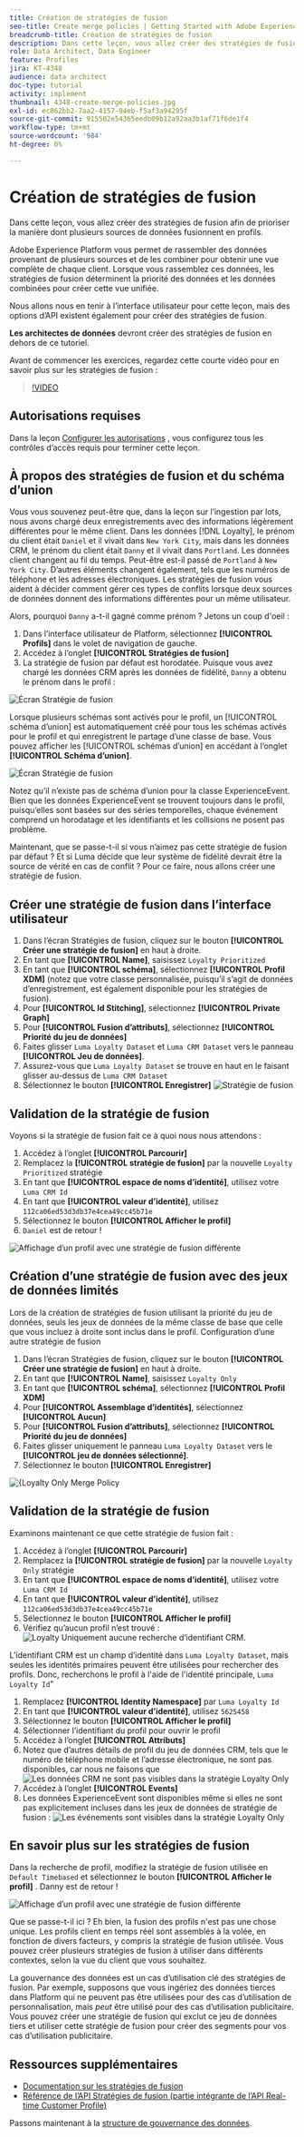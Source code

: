 ```yaml
---
title: Création de stratégies de fusion
seo-title: Create merge policies | Getting Started with Adobe Experience Platform for Data Architects and Data Engineers
breadcrumb-title: Création de stratégies de fusion
description: Dans cette leçon, vous allez créer des stratégies de fusion afin de déterminer comment les données sont fusionnées en profils.
role: Data Architect, Data Engineer
feature: Profiles
jira: KT-4348
audience: data architect
doc-type: tutorial
activity: implement
thumbnail: 4348-create-merge-policies.jpg
exl-id: ec862bb2-7aa2-4157-94eb-f5af3a94295f
source-git-commit: 915502e54365eedb09b12a92aa3b1af71f6de1f4
workflow-type: tm+mt
source-wordcount: '984'
ht-degree: 0%

---
```


# Création de stratégies de fusion

<!--20 min-->

Dans cette leçon, vous allez créer des stratégies de fusion afin de prioriser la manière dont plusieurs sources de données fusionnent en profils.

Adobe Experience Platform vous permet de rassembler des données provenant de plusieurs sources et de les combiner pour obtenir une vue complète de chaque client. Lorsque vous rassemblez ces données, les stratégies de fusion déterminent la priorité des données et les données combinées pour créer cette vue unifiée.

Nous allons nous en tenir à l’interface utilisateur pour cette leçon, mais des options d’API existent également pour créer des stratégies de fusion.

**Les architectes de données** devront créer des stratégies de fusion en dehors de ce tutoriel.

Avant de commencer les exercices, regardez cette courte vidéo pour en savoir plus sur les stratégies de fusion :
>[!VIDEO](https://video.tv.adobe.com/v/330433?learn=on)

## Autorisations requises

Dans la leçon [Configurer les autorisations](configure-permissions.md) , vous configurez tous les contrôles d’accès requis pour terminer cette leçon.

<!--* Permission items **[!UICONTROL Profile Management]** > **[!UICONTROL View Merge Policies]** and **[!UICONTROL Manage Merge Policies]**
* Permission item **[!UICONTROL Profile Management]** > **[!UICONTROL View Profiles]** and **[!UICONTROL Manage Profiles]**
* Permission item **[!UICONTROL Sandboxes]** > `Luma Tutorial`
* User-role access to the `Luma Tutorial Platform` product profile
-->

## À propos des stratégies de fusion et du schéma d’union

Vous vous souvenez peut-être que, dans la leçon sur l’ingestion par lots, nous avons chargé deux enregistrements avec des informations légèrement différentes pour le même client. Dans les données [!DNL Loyalty], le prénom du client était `Daniel` et il vivait dans `New York City`, mais dans les données CRM, le prénom du client était `Danny` et il vivait dans `Portland`. Les données client changent au fil du temps. Peut-être est-il passé de `Portland` à `New York City`. D’autres éléments changent également, tels que les numéros de téléphone et les adresses électroniques. Les stratégies de fusion vous aident à décider comment gérer ces types de conflits lorsque deux sources de données donnent des informations différentes pour un même utilisateur.

Alors, pourquoi `Danny` a-t-il gagné comme prénom ? Jetons un coup d&#39;oeil :

1. Dans l’interface utilisateur de Platform, sélectionnez **[!UICONTROL Profils]** dans le volet de navigation de gauche.
1. Accédez à l’onglet **[!UICONTROL Stratégies de fusion]**
1. La stratégie de fusion par défaut est horodatée. Puisque vous avez chargé les données CRM après les données de fidélité, `Danny` a obtenu le prénom dans le profil :

![Écran Stratégie de fusion](assets/mergepolicies-default.png)

Lorsque plusieurs schémas sont activés pour le profil, un [!UICONTROL schéma d’union] est automatiquement créé pour tous les schémas activés pour le profil et qui enregistrent le partage d’une classe de base. Vous pouvez afficher les [!UICONTROL schémas d’union] en accédant à l’onglet **[!UICONTROL Schéma d’union]**.

![Écran Stratégie de fusion](assets/mergepolicies-unionSchema.png)

Notez qu’il n’existe pas de schéma d’union pour la classe ExperienceEvent. Bien que les données ExperienceEvent se trouvent toujours dans le profil, puisqu’elles sont basées sur des séries temporelles, chaque événement comprend un horodatage et les identifiants et les collisions ne posent pas problème.

Maintenant, que se passe-t-il si vous n’aimez pas cette stratégie de fusion par défaut ? Et si Luma décide que leur système de fidélité devrait être la source de vérité en cas de conflit ? Pour ce faire, nous allons créer une stratégie de fusion.

## Créer une stratégie de fusion dans l’interface utilisateur

1. Dans l’écran Stratégies de fusion, cliquez sur le bouton **[!UICONTROL Créer une stratégie de fusion]** en haut à droite.
1. En tant que **[!UICONTROL Name]**, saisissez `Loyalty Prioritized`
1. En tant que **[!UICONTROL schéma]**, sélectionnez **[!UICONTROL Profil XDM]** (notez que votre classe personnalisée, puisqu’il s’agit de données d’enregistrement, est également disponible pour les stratégies de fusion).
1. Pour **[!UICONTROL Id Stitching]**, sélectionnez **[!UICONTROL Private Graph]**
1. Pour **[!UICONTROL Fusion d’attributs]**, sélectionnez **[!UICONTROL Priorité du jeu de données]**
1. Faites glisser `Luma Loyalty Dataset` et `Luma CRM Dataset` vers le panneau **[!UICONTROL Jeu de données]**.
1. Assurez-vous que `Luma Loyalty Dataset` se trouve en haut en le faisant glisser au-dessus de `Luma CRM Dataset`
1. Sélectionnez le bouton **[!UICONTROL Enregistrer]**
   <!--do i need to explain Private Graph? Is that GA?-->
   ![Stratégie de fusion](assets/mergepolicies-newPolicy.png)

## Validation de la stratégie de fusion

Voyons si la stratégie de fusion fait ce à quoi nous nous attendons :

1. Accédez à l’onglet **[!UICONTROL Parcourir]**
1. Remplacez la **[!UICONTROL stratégie de fusion]** par la nouvelle `Loyalty Prioritized` stratégie
1. En tant que **[!UICONTROL espace de noms d’identité]**, utilisez votre `Luma CRM Id`
1. En tant que **[!UICONTROL valeur d’identité]**, utilisez `112ca06ed53d3db37e4cea49cc45b71e`
1. Sélectionnez le bouton **[!UICONTROL Afficher le profil]**
1. `Daniel` est de retour !

![Affichage d’un profil avec une stratégie de fusion différente](assets/mergepolicies-lookupProfileWithMergePolicy.png)

## Création d’une stratégie de fusion avec des jeux de données limités

Lors de la création de stratégies de fusion utilisant la priorité du jeu de données, seuls les jeux de données de la même classe de base que celle que vous incluez à droite sont inclus dans le profil. Configuration d’une autre stratégie de fusion

1. Dans l’écran Stratégies de fusion, cliquez sur le bouton **[!UICONTROL Créer une stratégie de fusion]** en haut à droite.
1. En tant que **[!UICONTROL Name]**, saisissez `Loyalty Only`
1. En tant que **[!UICONTROL schéma]**, sélectionnez **[!UICONTROL Profil XDM]**
1. Pour **[!UICONTROL Assemblage d’identités]**, sélectionnez **[!UICONTROL Aucun]**
1. Pour **[!UICONTROL Fusion d’attributs]**, sélectionnez **[!UICONTROL Priorité du jeu de données]**
1. Faites glisser uniquement le panneau `Luma Loyalty Dataset` vers le **[!UICONTROL jeu de données sélectionné]**.
1. Sélectionnez le bouton **[!UICONTROL Enregistrer]**

![ {Loyalty Only Merge Policy](assets/mergepolicies-loyaltyOnly.png)

## Validation de la stratégie de fusion

Examinons maintenant ce que cette stratégie de fusion fait :

1. Accédez à l’onglet **[!UICONTROL Parcourir]**
1. Remplacez la **[!UICONTROL stratégie de fusion]** par la nouvelle `Loyalty Only` stratégie
1. En tant que **[!UICONTROL espace de noms d’identité]**, utilisez votre `Luma CRM Id`
1. En tant que **[!UICONTROL valeur d’identité]**, utilisez `112ca06ed53d3db37e4cea49cc45b71e`
1. Sélectionnez le bouton **[!UICONTROL Afficher le profil]**
1. Vérifiez qu’aucun profil n’est trouvé :
   ![Loyalty Uniquement aucune recherche d’identifiant CRM.](assets/mergepolicies-loyaltyOnly-noCrmLookup.png)

L’identifiant CRM est un champ d’identité dans `Luma Loyalty Dataset`, mais seules les identités primaires peuvent être utilisées pour rechercher des profils. Donc, recherchons le profil à l&#39;aide de l&#39;identité principale, `Luma Loyalty Id`&quot;

1. Remplacez **[!UICONTROL Identity Namespace]** par `Luma Loyalty Id`
1. En tant que **[!UICONTROL valeur d’identité]**, utilisez `5625458`
1. Sélectionnez le bouton **[!UICONTROL Afficher le profil]**
1. Sélectionner l’identifiant du profil pour ouvrir le profil
1. Accédez à l’onglet **[!UICONTROL Attributs]**
1. Notez que d’autres détails de profil du jeu de données CRM, tels que le numéro de téléphone mobile et l’adresse électronique, ne sont pas disponibles, car nous ne faisons que
   ![Les données CRM ne sont pas visibles dans la stratégie Loyalty Only](assets/mergepolicies-loyaltyOnly-attributes.png)
1. Accédez à l’onglet **[!UICONTROL Events]**
1. Les données ExperienceEvent sont disponibles même si elles ne sont pas explicitement incluses dans les jeux de données de stratégie de fusion :
   ![Les événements sont visibles dans la stratégie Loyalty Only](assets/mergepolicies-loyaltyOnly-events.png)

## En savoir plus sur les stratégies de fusion

Dans la recherche de profil, modifiez la stratégie de fusion utilisée en `Default Timebased` et sélectionnez le bouton **[!UICONTROL Afficher le profil]** . Danny est de retour !

![Affichage d’un profil avec une stratégie de fusion différente](assets/mergepolicies-backToDanny.png)

Que se passe-t-il ici ? Eh bien, la fusion des profils n&#39;est pas une chose unique. Les profils client en temps réel sont assemblés à la volée, en fonction de divers facteurs, y compris la stratégie de fusion utilisée. Vous pouvez créer plusieurs stratégies de fusion à utiliser dans différents contextes, selon la vue du client que vous souhaitez.

La gouvernance des données est un cas d’utilisation clé des stratégies de fusion. Par exemple, supposons que vous ingériez des données tierces dans Platform qui ne peuvent pas être utilisées pour des cas d’utilisation de personnalisation, mais _peut_ être utilisé pour des cas d’utilisation publicitaire. Vous pouvez créer une stratégie de fusion qui exclut ce jeu de données tiers et utiliser cette stratégie de fusion pour créer des segments pour vos cas d’utilisation publicitaire.

## Ressources supplémentaires

* [Documentation sur les stratégies de fusion](https://experienceleague.adobe.com/docs/experience-platform/profile/merge-policies/overview.html)
* [Référence de l’API Stratégies de fusion (partie intégrante de l’API Real-time Customer Profile)](https://www.adobe.io/experience-platform-apis/references/profile/#tag/Merge-policies)

Passons maintenant à la [structure de gouvernance des données](apply-data-governance-framework.md).
